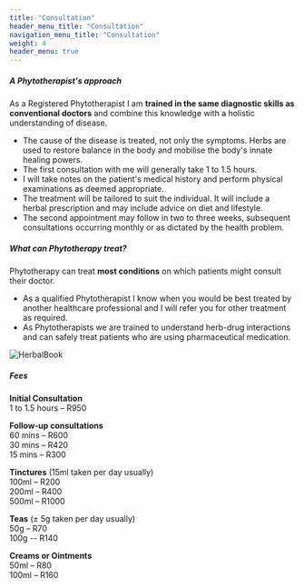 ```yaml
---
title: "Consultation"
header_menu_title: "Consultation"
navigation_menu_title: "Consultation"
weight: 4
header_menu: true
---
```



##### A Phytotherapist's approach
As a Registered Phytotherapist I am **trained in the same diagnostic skills as conventional doctors** and combine this knowledge with a holistic understanding of disease.
- The cause of the disease is treated, not only the symptoms. Herbs are used to restore balance in the body and mobilise the body's innate healing powers.
- The first consultation with me will generally take 1 to 1.5 hours.
- I will take notes on the patient's medical history and perform physical examinations as deemed appropriate.
- The treatment will be tailored to suit the individual. It will include a herbal prescription and may include advice on diet and lifestyle.
- The second appointment may follow in two to three weeks, subsequent consultations occurring monthly or as dictated by the health problem.

##### What can Phytotherapy treat?
Phytotherapy can treat **most conditions** on which patients might consult their doctor.
- As a qualified Phytotherapist I know when you would be best treated by another healthcare professional and I will refer you for other treatment as required. 
- As Phytotherapists we are trained to understand herb-drug interactions and can safely treat patients who are using pharmaceutical medication.


![HerbalBook](/images/herbal_book.jpg)

##### Fees  
**Initial Consultation**  
1 to 1.5 hours – R950  

**Follow-up consultations**   
60 mins – R600  
30 mins – R420  
15 mins – R300  

**Tinctures** (15ml taken per day usually)  
100ml – R200  
200ml – R400  
500ml – R1000  

**Teas** (± 5g taken per day usually)  
50g – R70  
100g -- R140   

**Creams or Ointments**  
50ml – R80  
100ml – R160  
